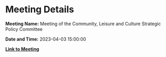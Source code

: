# Meeting Details

**Meeting Name:** Meeting of the Community, Leisure and Culture Strategic Policy Committee

**Date and Time:** 2023-04-03 15:00:00

**[Link to Meeting](https://www.limerick.ie/council/whats-on/meeting-of-the-community-leisure-and-culture-strategic-policy-committee)**

